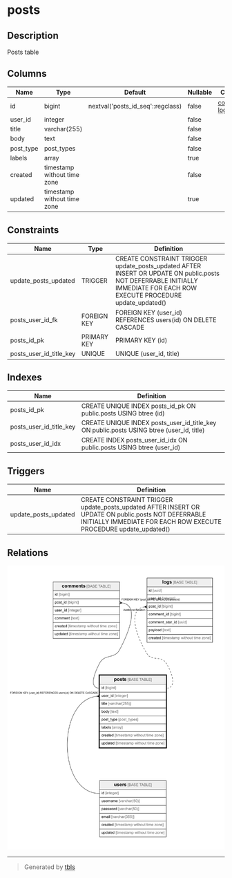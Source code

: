 # posts

## Description

Posts table

## Columns

| Name | Type | Default | Nullable | Children | Parents | Comment |
| ---- | ---- | ------- | -------- | -------- | ------- | ------- |
| id | bigint | nextval('posts_id_seq'::regclass) | false | [comments](comments.md) [logs](logs.md) |  |  |
| user_id | integer |  | false |  | [users](users.md) |  |
| title | varchar(255) |  | false |  |  |  |
| body | text |  | false |  |  | post body |
| post_type | post_types |  | false |  |  | public/private/draft |
| labels | array |  | true |  |  |  |
| created | timestamp without time zone |  | false |  |  |  |
| updated | timestamp without time zone |  | true |  |  |  |

## Constraints

| Name | Type | Definition |
| ---- | ---- | ---------- |
| update_posts_updated | TRIGGER | CREATE CONSTRAINT TRIGGER update_posts_updated AFTER INSERT OR UPDATE ON public.posts NOT DEFERRABLE INITIALLY IMMEDIATE FOR EACH ROW EXECUTE PROCEDURE update_updated() |
| posts_user_id_fk | FOREIGN KEY | FOREIGN KEY (user_id) REFERENCES users(id) ON DELETE CASCADE |
| posts_id_pk | PRIMARY KEY | PRIMARY KEY (id) |
| posts_user_id_title_key | UNIQUE | UNIQUE (user_id, title) |

## Indexes

| Name | Definition |
| ---- | ---------- |
| posts_id_pk | CREATE UNIQUE INDEX posts_id_pk ON public.posts USING btree (id) |
| posts_user_id_title_key | CREATE UNIQUE INDEX posts_user_id_title_key ON public.posts USING btree (user_id, title) |
| posts_user_id_idx | CREATE INDEX posts_user_id_idx ON public.posts USING btree (user_id) |

## Triggers

| Name | Definition |
| ---- | ---------- |
| update_posts_updated | CREATE CONSTRAINT TRIGGER update_posts_updated AFTER INSERT OR UPDATE ON public.posts NOT DEFERRABLE INITIALLY IMMEDIATE FOR EACH ROW EXECUTE PROCEDURE update_updated() |

## Relations

![er](posts.png)

---

> Generated by [tbls](https://github.com/k1LoW/tbls)